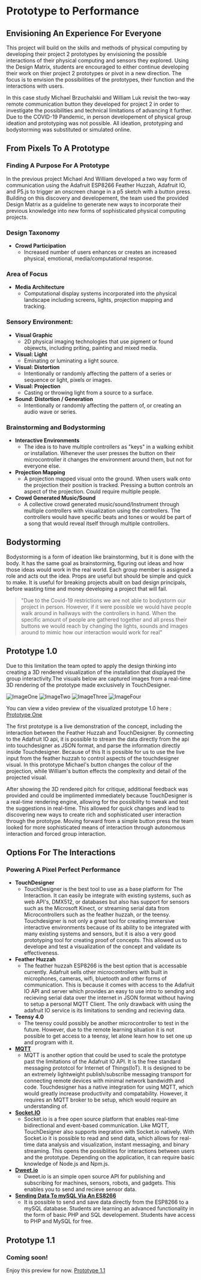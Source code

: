 # Prototype to Performance
## Envisioning An Experience For Everyone
This project will build on the skills and methods of physical computing by developing their project 2 prototypes by envisioning the possible interactions of their physical computing and sensors they explored.  Using the Design Matrix, students are encouraged to either continue developing their work on thier project 2 prototypes or pivot in a new direction.  The focus is to envision the possibilities of the prototypes, their function and the interactions with users.  

In this case study Michael Brzuchalski and William Luk revisit the two-way remote communication button they developed for project 2 in order to investigate the possibilities and technical limitations of advancing it further.  Due to the COVID-19 Pandemic, in person developement of physical group ideation and prototyping was not possible.  All ideation, prototyping and bodystorming was substituted or simulated online.   
 
## From Pixels To A Prototype
### Finding A Purpose For A Prototype
In the previous project Michael And William developed a two way form of communication using the Adafruit ESP8266 Feather Huzzah, Adafruit IO, and P5.js to trigger an onscreen change in a p5 sketch with a button press.  Building on this discovery and developement, the team used the provided Design Matrix as a guideline to generate new ways to incorporate their previous knowledge into new forms of sophisticated physical computing projects.  
 
### Design Taxonomy
  * **Crowd Participation**
    * Increased number of users enhances or creates an increased physical, emotional, media/computational response.  
       
### Area of Focus
  * **Media Architecture**
    * Computational display systems incorporated into the physical landscape including screens, lights, projection mapping and tracking.
    
### Sensory Environment:
  * **Visual Graphic**
    * 2D physical imaging technologies that use pigment or found objewcts, including priting, painting and mixed media.  
  * **Visual: Light**
    * Eminating or luminating a light source.
  * **Visual: Distortion**
    * Intentionally or randomly affecting the pattern of a series or sequence or light, pixels or images.  
  * **Visual: Projection**
    * Casting or throwing light from a source to a surface.  
  * **Sound: Distortion / Generation** 
    * Intentionally or randomly affecting the pattern of, or creating an audio wave or series.  
    
### Brainstorming and Bodystorming
  * **Interactive Environments**
    * The idea is to have multiple controllers as "keys" in a walking exhibit or installation.  Whenever the user presses the button on their microcontroller it changes the environment around them, but not for everyone else.  
  * **Projection Mapping**
    * A projection mapped visual onto the ground.  When users walk onto the projection their position is tracked.  Pressing a button controls an aspect of the projection.  Could require multiple people.  
  * **Crowd Generated Music/Sound**
    * A collective crowd generated music/sound/Instrument through multiple controllers with visualization using the controllers.  The controllers would have specific beats and tones or would be part of a song that would reveal itself through multiple controllers.  
    
## Bodystorming
Bodystorming is a form of ideation like brainstorming, but it is done with the body.  It has the same goal as brainstorming, figuring out ideas and how those ideas would work in the real world.  Each group member is assigned a role and acts out the idea.  Props are useful but should be simple and quick to make.  It is useful for breaking projects abuilt on bad design principals, before wasting time and money developing a project that will fail.  
    
> "Due to the Covid-19 restrictions we are not able to bodystorm our project in person.  However, if it were possible we would have people walk around in hallways with the controllers in hand.  When the specific amount of people are gathered together and all press their buttons we would reach by changing the lights, sounds and images around to mimic how our interaction would work for real"
    
    
    
## Prototype 1.0
Due to this limitation the team opted to apply the design thinking into creating a 3D rendered visualization of the installation that displayed the group interactivity.The visuals below are captured images from a real-time 3D rendering of the prototype made exclusively in TouchDesigner.  

![ImageOne](images/TDMovieOut.0.jpg)
![ImageTwo](images/TDMovieOut.1.jpg)
![ImageThree](images/TDMovieOut.2.jpg)
![ImageFour](images/TDMovieOut.3.jpg)

You can view a video preview of the visualized prototype 1.0 here : [Prototype One](https://www.youtube.com/watch?v=RlnMgWQJlpA&feature=youtu.be)

The first prototype is a live demonstration of the concept, including the interaction between the Feather Huzzah and TouchDesigner.  By connecting to the Adafruit IO api, it is possible to stream the data directly from the api into touchdesigner as JSON format, and parse the information directly inside Touchdesigner.  Because of this It is possible for us to use the live input from the feather huzzah to control aspects of the touchdesigner visual.  In this prototype Michael's button changes the colour of the projection, while William's button effects the complexity and detail of the projected visual.    

After showing the 3D rendered pitch for critique, additional feedback was provided and could be implimented immediately because TouchDesigner is a real-time rendering engine, allowing for the possibility to tweak and test the suggestions in real-time.  This allowed for quick changes and lead to discovering new ways to create rich and sophisticated user interaction through the prototype.  Moving forward from a simple button press the team looked for more sophisticated means of interaction through autonomous interaction and forced group interaction.  

## Options For The Interactions
### Powering A Pixel Perfect Performance 
* **TouchDesigner**
    * TouchDesigner is the best tool to use as a base platform for The Interaction.  It can easily be integrate with existing systems, such as web API's, DMX512, or databases but also has support for sensors such as the Microsoft Kinect, or streaming serial data from Microcontrollers such as the feather huzzah, or the teensy.  Touchdesigner is not only a great tool for creating immersive interactive environments because of its ability to be integrated with many existing systems and sensors, but it is also a very good prototyping tool for creating proof of concepts.  This allowed us to develope and test a visualization of the concept and validate its effectiveness.  
* **Feather Huzzah**
    * The feather huzzah ESP8266 is the best option that is accessable currently.  Adafruit sells other microcontrollers with built in microphones, cameras, wifi, bluetooth and other forms of communication.  This is because it comes with access to the Adafruit IO API and server which provides an easy to use intro to sending and recieving serial data over the internet in JSON format without having to setup a personal MQTT Client.  The only drawback with using the adafruit IO service is its limitations to sending and recieving data.  
* **Teensy 4.0**
    * The teensy could possibly be another microcontroller to test in the future.  However, due to the remote learning situation it is not possible to get access to a teensy, let alone learn how to set one up and program with it.  
* **[MQTT](https://mqtt.org/)**
    * MQTT is another option that could be used to scale the prototype past the limitations of the Adafruit IO API.  It is the free standard messaging prototcol for Internet of Things(IoT).  It is designed to be an extremely lightweight publish/subscribe messaging transport for connecting remote devices with minimal network bandwidth and code.  Touchdesigner has a native integration for using MQTT, which would greatly increase productivity and compatability. However, it requires an MQTT broker to be setup, which would require an understanding of.  
* **[Socket.IO](https://socket.io/)**
    * Socket.io is a free open source platform that enables real-time bidirectional and event-based communication.  Like MQTT, TouchDesigner also supports inegration with Socket.io natively.  With Socket.io it is possible to read and send data, which allows for real-time data analysis and visualization, instant messaging, and binary streaming.  This opens the possiblities for interactions between users and the prototype.  Depending on the application, it can require basic knowledge of Node.js and Npm.js.
* **[Dweet.io](https://dweet.io/)**
    * Dweet.io is an simple open source API for publishing and subscribing for machines, sensors, robots, and gadgets.  This enables you to send and recieve sensor data.
* **[Sending Data To mySQL Via An ES8266](https://theiotprojects.com/insert-data-into-mysql-database-with-esp8266/)**
    * It is possible to send and save data directly from the ESP8266 to a mySQL database.  Students are learning an advanced functionality in the form of basic PHP and SQL developement.  Students have access to PHP and MySQL for free.  


## Prototype 1.1
### Coming soon!
Enjoy this preview for now.  [Prototype 1.1](https://www.youtube.com/watch?v=__j6FiRErwo&feature=youtu.be)

